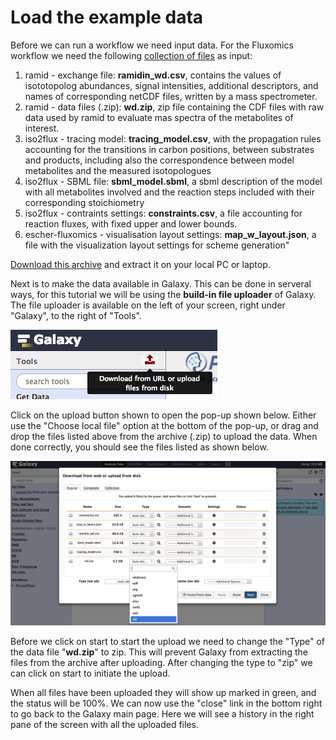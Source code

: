 # Load the example data

Before we can run a workflow we need input data. For the Fluxomics workflow we need the following [collection of files](https://drive.google.com/open?id=0B7S2ZMhdzWwbcmp3YUI0eEliM0E) as input:

1. ramid - exchange file: **ramidin_wd.csv**, contains the values of isototopolog abundances, signal intensities, additional descriptors, and names of corresponding netCDF files, written by a mass spectrometer.
2. ramid - data files (.zip): **wd.zip**, zip file containing the CDF files with raw data used by ramid to evaluate mas spectra of the metabolites of interest.
3. iso2flux - tracing model: **tracing_model.csv**, with the propagation rules accounting for the transitions in carbon positions, between substrates and products, including also the correspondence between model metabolites and the measured isotopologues
4. iso2flux - SBML file: **sbml_model.sbml**, a sbml description of the model with all metabolites involved and the reaction steps included with their corresponding stoichiometry
5. iso2flux - contraints settings: **constraints.csv**, a file accounting for reaction fluxes, with fixed upper and lower bounds. 
6. escher-fluxomics - visualisation layout settings: **map\_w\_layout.json**, a file with the visualization layout settings for scheme generation"


[Download this archive](https://drive.google.com/open?id=0B7S2ZMhdzWwbcmp3YUI0eEliM0E) and extract it on your local PC or laptop.

Next is to make the data available in Galaxy. This can be done in serveral ways, for this tutorial we will be using the **build-in file uploader** of Galaxy. The file uploader is available on the left of your screen, right under "Galaxy", to the right of "Tools". 

![](images_workflows/upload_button.png)

Click on the upload button shown to open the pop-up shown below. Either use the "Choose local file" option at the bottom of the pop-up, or drag and drop the files listed above from the archive (.zip) to upload the data. When done correctly, you should see the files listed as shown below.

![Upload data](images_workflows/upload_data.png)

Before we click on start to start the upload we need to change the "Type" of the data file "**wd.zip**" to zip. This will prevent Galaxy from extracting the files from the archive after uploading. After changing the type to "zip" we can click on start to initiate the upload.

When all files have been uploaded they will show up marked in green, and the status will be 100%. We can now use the "close" link in the bottom right to go back to the Galaxy main page. Here we will see a history in the right pane of the screen with all the uploaded files.
